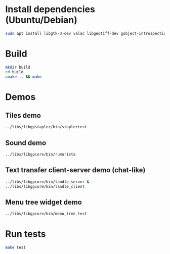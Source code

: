 # Install dependencies (Ubuntu/Debian)

```bash
sudo apt install libgtk-3-dev valac libgeotiff-dev gobject-introspection libgirepository1.0-dev libpulse-dev
```

# Build

```bash
mkdir build
cd build
cmake .. && make
```

# Demos

## Tiles demo

```bash
../libs/libgpstapler/bin/staplertest
```

## Sound demo

```bash
../libs/libgpcore/bin/rumorista
```

## Text transfer client-server demo (chat-like)

```bash
../libs/libgpcore/bin/landle_server &
../libs/libgpcore/bin/landle_client
```

## Menu tree widget demo

```bash
../libs/libgpcore/bin/menu_tree_test
```

# Run tests

```bash
make test
```

